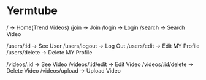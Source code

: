 # Yermtube

/ -> Home(Trend Videos)
/join -> Join
/login -> Login
/search -> Search Video

/users/:id -> See User
/users/logout -> Log Out
/users/edit -> Edit MY Profile
/users/delete -> Delete MY Profile

/videos/:id -> See Video
/videos/:id/edit -> Edit Video
/videos/:id/delete -> Delete Video
/videos/upload -> Upload Video
